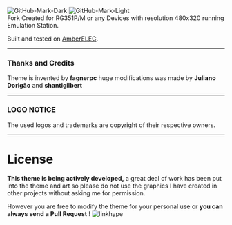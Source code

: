 ![GitHub-Mark-Dark](https://camo.githubusercontent.com/9d21b94911995ca5ed907fd1688dae360411a1d792a6f4047962041ca12b0b02/68747470733a2f2f616d626572656c65632e6f72672f696d616765732f7472616e73706172656e745f616d6265725f656c65635f686f72697a2e7376672367682d6461726b2d6d6f64652d6f6e6c79#gh-dark-mode-only)
![GitHub-Mark-Light](https://camo.githubusercontent.com/1ecfd366cc8fc1bf3dab7a1f685280e2f88f0f43946a9ca784a044ef883fe375/68747470733a2f2f616d626572656c65632e6f72672f696d616765732f7472616e73706172656e745f626c61636b5f616d6265725f656c65635f686f72697a2e7376672367682d6c696768742d6d6f64652d6f6e6c79#gh-light-mode-only)
<br />Fork Created for RG351P/M or any Devices with resolution 480x320 running Emulation Station.<p>
  
Built and tested on [AmberELEC](https://AmberELEC.org). 

---

### Thanks and Credits

Theme is invented by **fagnerpc** 
huge modifications was made by **Juliano Dorigão** and **shantigilbert**

---

### LOGO NOTICE
The used logos and trademarks are copyright of their respective owners.

---

# License
**This theme is being actively developed,** a great deal of work has been put into the theme and art so please do not use the graphics I have created in other projects without asking me for permission.

However you are free to modify the theme for your personal use or **you can always send a Pull Request** !  ![linkhype](https://user-images.githubusercontent.com/77732736/167257693-c94124e8-9f7e-45b0-b4b8-25f49cf53027.png)
